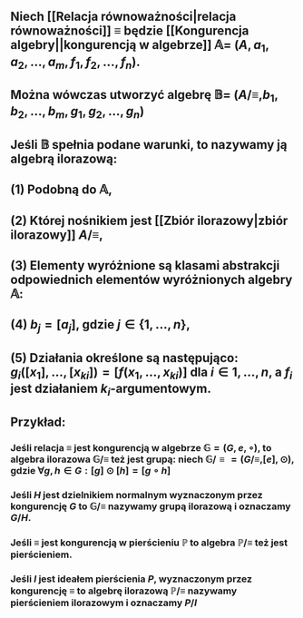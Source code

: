 ## Niech [[Relacja równoważności|relacja równoważności]] $\equiv$ będzie [[Kongurencja algebry||kongurencją w algebrze]] $\mathbb{A}=\:(A, a_1, a_2, ..., a_m,  f_1,  f_2, ..., f_n)$.
## Można wówczas utworzyć algebrę $\mathbb{B}=\:(A/\equiv, b_1, b_2, ..., b_m,  g_1,  g_2, ..., g_n)$
## Jeśli $\mathbb{B}$ spełnia podane warunki, to nazywamy ją **algebrą ilorazową**:
## (1) Podobną do $\mathbb{A}$, 
## (2) Której nośnikiem jest [[Zbiór ilorazowy|zbiór ilorazowy]] $A/\equiv$, 
## (3) Elementy wyróżnione są klasami abstrakcji odpowiednich elementów wyróżnionych algebry $\mathbb{A}$:
## (4) $b_j = [a_j]$, gdzie $j \in \{1,...,n\}$,
## (5) Działania określone są następująco: $g_i([x_1],...,[{x_k}_i]) = [f(x_1,...,{x_k}_i)]$ dla $i \in {1,...,n}$, a $f_i$ jest działaniem $k_i$-argumentowym.

## **Przykład**:
### Jeśli relacja $\equiv$ jest kongurencją w algebrze $\mathbb{G} = (G,e,\circ)$, to algebra ilorazowa $\mathbb{G}/\equiv$ też jest grupą: niech $\mathbb{G}/\equiv = (G/\equiv, [e], \odot)$, gdzie $\forall g,h \in G:[g] \odot [h] = [g \circ h]$
### Jeśli $H$ jest dzielnikiem normalnym wyznaczonym przez kongurencję $G$ to $\mathbb{G}/\equiv$ nazywamy **grupą ilorazową** i oznaczamy $G/H$.
### Jeśli $\equiv$ jest kongurencją w pierścieniu $\mathbb{P}$ to algebra $\mathbb{P}/\equiv$ też  jest pierścieniem. 
### Jeśli $I$ jest ideałem pierścienia $P$, wyznaczonym przez kongurencję $\equiv$ to algebrę ilorazową  $\mathbb{P}/\equiv$ nazywamy **pierścieniem ilorazowym** i oznaczamy $P/I$
